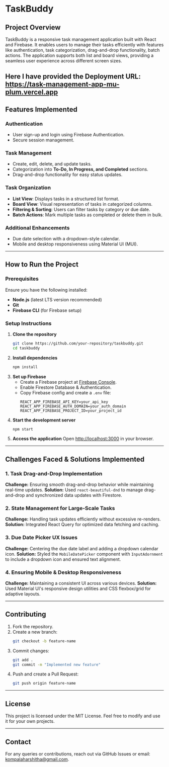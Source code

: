 # TaskBuddy

## Project Overview
TaskBuddy is a responsive task management application built with React and Firebase. It enables users to manage their tasks efficiently with features like authentication, task categorization, drag-and-drop functionality, batch actions. The application supports both list and board views, providing a seamless user experience across different screen sizes.

Here I have provided the Deployment URL: https://task-management-app-mu-plum.vercel.app
---

## Features Implemented

### **Authentication**
- User sign-up and login using Firebase Authentication.
- Secure session management.

### **Task Management**
- Create, edit, delete, and update tasks.
- Categorization into **To-Do, In Progress, and Completed** sections.
- Drag-and-drop functionality for easy status updates.

### **Task Organization**
- **List View**: Displays tasks in a structured list format.
- **Board View**: Visual representation of tasks in categorized columns.
- **Filtering & Sorting**: Users can filter tasks by category or due date.
- **Batch Actions**: Mark multiple tasks as completed or delete them in bulk.

### **Additional Enhancements**
- Due date selection with a dropdown-style calendar.
- Mobile and desktop responsiveness using Material UI (MUI).

---

## How to Run the Project

### **Prerequisites**
Ensure you have the following installed:
- **Node.js** (latest LTS version recommended)
- **Git**
- **Firebase CLI** (for Firebase setup)

### **Setup Instructions**
1. **Clone the repository**
   ```bash
   git clone https://github.com/your-repository/taskbuddy.git
   cd taskbuddy
   ```
2. **Install dependencies**
   ```bash
   npm install
   ```
3. **Set up Firebase**
   - Create a Firebase project at [Firebase Console](https://console.firebase.google.com/).
   - Enable Firestore Database & Authentication.
   - Copy Firebase config and create a `.env` file:
     ```env
     REACT_APP_FIREBASE_API_KEY=your_api_key
     REACT_APP_FIREBASE_AUTH_DOMAIN=your_auth_domain
     REACT_APP_FIREBASE_PROJECT_ID=your_project_id
     ```
4. **Start the development server**
   ```bash
   npm start
   ```
5. **Access the application**
   Open [http://localhost:3000](http://localhost:3000) in your browser.

---

## Challenges Faced & Solutions Implemented

### 1. **Task Drag-and-Drop Implementation**
   **Challenge:** Ensuring smooth drag-and-drop behavior while maintaining real-time updates.
   **Solution:** Used `react-beautiful-dnd` to manage drag-and-drop and synchronized data updates with Firestore.

### 2. **State Management for Large-Scale Tasks**
   **Challenge:** Handling task updates efficiently without excessive re-renders.
   **Solution:** Integrated React Query for optimized data fetching and caching.

### 3. **Due Date Picker UX Issues**
   **Challenge:** Centering the due date label and adding a dropdown calendar icon.
   **Solution:** Styled the `MobileDatePicker` component with `InputAdornment` to include a dropdown icon and ensured text alignment.

### 4. **Ensuring Mobile & Desktop Responsiveness**
   **Challenge:** Maintaining a consistent UI across various devices.
   **Solution:** Used Material UI's responsive design utilities and CSS flexbox/grid for adaptive layouts.

---

## Contributing
1. Fork the repository.
2. Create a new branch:
   ```bash
   git checkout -b feature-name
   ```
3. Commit changes:
   ```bash
   git add .
   git commit -m "Implemented new feature"
   ```
4. Push and create a Pull Request:
   ```bash
   git push origin feature-name
   ```

---

## License
This project is licensed under the MIT License. Feel free to modify and use it for your own projects.

---

## Contact
For any queries or contributions, reach out via GitHub Issues or email: kompalaharshitha@gmail.com.

